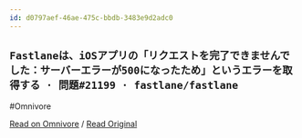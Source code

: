 ```yaml
---
id: d0797aef-46ae-475c-bbdb-3483e9d2adc0
---
```


## `Fastlaneは、iOSアプリの「リクエストを完了できませんでした：サーバーエラーが500になったため」というエラーを取得する · 問題#21199 · fastlane/fastlane`
#Omnivore

[Read on Omnivore](https://omnivore.app/me/fastlane-i-os-500-21199-fastlane-fastlane-18f776ef95d) / [Read Original](https://github.com/fastlane/fastlane/issues/21199)


